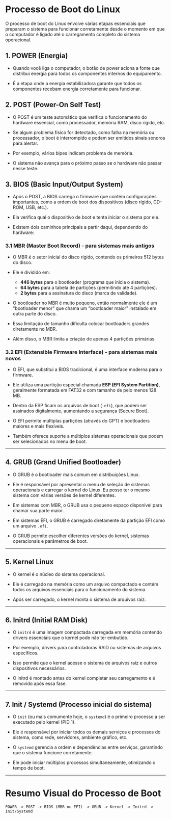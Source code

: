 # Processo de Boot do Linux

O processo de boot do Linux envolve várias etapas essenciais que preparam o sistema para funcionar corretamente desde o momento em que o computador é ligado até o carregamento completo do sistema operacional. 

## 1. POWER (Energia)

- Quando você liga o computador, o botão de power aciona a fonte que distribui energia para todos os componentes internos do equipamento.

- É a etapa onde a energia estabilizadora garante que todos os componentes recebam energia corretamente para funcionar.

## 2. POST (Power-On Self Test)

- O POST é um teste automático que verifica o funcionamento do hardware essencial, como processador, memória RAM, disco rígido, etc.

- Se algum problema físico for detectado, como falha na memória ou processador, o boot é interrompido e podem ser emitidos sinais sonoros para alertar.

- Por exemplo, vários bipes indicam problema de memória.

- O sistema não avança para o próximo passo se o hardware não passar nesse teste.

## 3. BIOS (Basic Input/Output System)

- Após o POST, a BIOS carrega o firmware que contém configurações importantes, como a ordem de boot dos dispositivos (disco rígido, CD-ROM, USB, etc.).

- Ela verifica qual o dispositivo de boot e tenta iniciar o sistema por ele.

- Existem dois caminhos principais a partir daqui, dependendo do hardware:

### 3.1 MBR (Master Boot Record) - para sistemas mais antigos

- O MBR é o setor inicial do disco rígido, contendo os primeiros 512 bytes do disco.

- Ele é dividido em:
  - **446 bytes** para o bootloader (programa que inicia o sistema).
  - **64 bytes** para a tabela de partições (permitindo até 4 partições).
  - **2 bytes** para a assinatura do disco (marca de validade).

- O bootloader no MBR é muito pequeno, então normalmente ele é um "bootloader menor" que chama um "bootloader maior" instalado em outra parte do disco.

- Essa limitação de tamanho dificulta colocar bootloaders grandes diretamente no MBR.

- Além disso, o MBR limita a criação de apenas 4 partições primárias.
  
### 3.2 EFI (Extensible Firmware Interface) - para sistemas mais novos

- O EFI, que substitui a BIOS tradicional, é uma interface moderna para o firmware.

- Ele utiliza uma partição especial chamada **ESP (EFI System Partition)**, geralmente formatada em FAT32 e com tamanho de pelo menos 128 MB.

- Dentro da ESP ficam os arquivos de boot (`.efi`), que podem ser assinados digitalmente, aumentando a segurança (Secure Boot).

- O EFI permite múltiplas partições (através do GPT) e bootloaders maiores e mais flexíveis.

- Também oferece suporte a múltiplos sistemas operacionais que podem ser selecionados no menu de boot.

---

## 4. GRUB (Grand Unified Bootloader)

- O GRUB é o bootloader mais comum em distribuições Linux.

- Ele é responsável por apresentar o menu de seleção de sistemas operacionais e carregar o kernel do Linux. Eu posso ter o mesmo sistema com várias versões de kernel diferentes.

- Em sistemas com MBR, o GRUB usa o pequeno espaço disponível para chamar sua parte maior.

- Em sistemas EFI, o GRUB é carregado diretamente da partição EFI como um arquivo `.efi`.

- O GRUB permite escolher diferentes versões do kernel, sistemas operacionais e parâmetros de boot.

---

## 5. Kernel Linux

- O kernel é o núcleo do sistema operacional.

- Ele é carregado na memória como um arquivo compactado e contém todos os arquivos essenciais para o funcionamento do sistema.

- Após ser carregado, o kernel monta o sistema de arquivos raiz.

---

## 6. Initrd (Initial RAM Disk)

- O `initrd` é uma imagem compactada carregada em memória contendo drivers essenciais que o kernel pode não ter embutido.

- Por exemplo, drivers para controladoras RAID ou sistemas de arquivos específicos.

- Isso permite que o kernel acesse o sistema de arquivos raiz e outros dispositivos necessários.

- O initrd é montado antes do kernel completar seu carregamento e é removido após essa fase.

---

## 7. Init / Systemd (Processo inicial do sistema)

- O `init` (ou mais comumente hoje, o `systemd`) é o primeiro processo a ser executado pelo kernel (PID 1).

- Ele é responsável por iniciar todos os demais serviços e processos do sistema, como rede, servidores, ambiente gráfico, etc.

- O `systemd` gerencia a ordem e dependências entre serviços, garantindo que o sistema funcione corretamente.

- Ele pode iniciar múltiplos processos simultaneamente, otimizando o tempo de boot.

---

# Resumo Visual do Processo de Boot

```plaintext
POWER -> POST -> BIOS (MBR ou EFI) -> GRUB -> Kernel -> Initrd -> Init/Systemd
